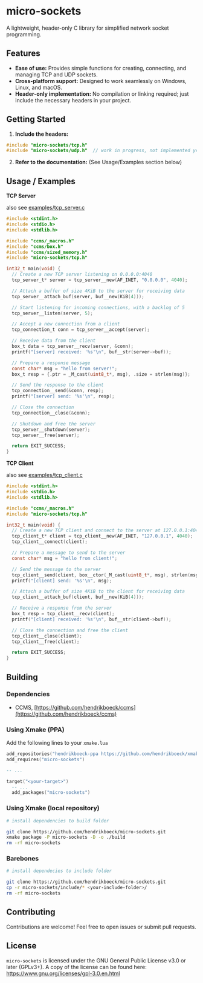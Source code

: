 # micro-sockets

A lightweight, header-only C library for simplified network socket programming.

## Features

- **Ease of use:** Provides simple functions for creating, connecting, and managing TCP and UDP sockets.
- **Cross-platform support:** Designed to work seamlessly on Windows, Linux, and macOS.
- **Header-only implementation:** No compilation or linking required; just include the necessary headers in your project.

## Getting Started

1. **Include the headers:**

```c
#include "micro-sockets/tcp.h"
#include "micro-sockets/udp.h"  // work in progress, not implemented yet
```

2. **Refer to the documentation:** (See Usage/Examples section below)

## Usage / Examples

**TCP Server**

also see [examples/tcp_server.c](./examples/tcp_server.c)

```c
#include <stdint.h>
#include <stdio.h>
#include <stdlib.h>

#include "ccms/_macros.h"
#include "ccms/box.h"
#include "ccms/sized_memory.h"
#include "micro-sockets/tcp.h"

int32_t main(void) {
  // Create a new TCP server listening on 0.0.0.0:4040
  tcp_server_t* server = tcp_server__new(AF_INET, "0.0.0.0", 4040);

  // Attach a buffer of size 4KiB to the server for receiving data
  tcp_server__attach_buf(server, buf__new(KiB(4)));

  // Start listening for incoming connections, with a backlog of 5
  tcp_server__listen(server, 5);

  // Accept a new connection from a client
  tcp_connection_t conn = tcp_server__accept(server);

  // Receive data from the client
  box_t data = tcp_server__recv(server, &conn);
  printf("[server] received: '%s'\n", buf__str(server->buf));

  // Prepare a response message
  const char* msg = "hello from server!";
  box_t resp = {.ptr = _M_cast(uint8_t*, msg), .size = strlen(msg)};

  // Send the response to the client
  tcp_connection__send(&conn, resp);
  printf("[server] send: '%s'\n", resp);

  // Close the connection
  tcp_connection__close(&conn);

  // Shutdown and free the server
  tcp_server__shutdown(server);
  tcp_server__free(server);

  return EXIT_SUCCESS;
}
```

**TCP Client**

also see [examples/tcp_client.c](./examples/tcp_client.c)

```c
#include <stdint.h>
#include <stdio.h>
#include <stdlib.h>

#include "ccms/_macros.h"
#include "micro-sockets/tcp.h"

int32_t main(void) {
  // Create a new TCP client and connect to the server at 127.0.0.1:4040
  tcp_client_t* client = tcp_client__new(AF_INET, "127.0.0.1", 4040);
  tcp_client__connect(client);

  // Prepare a message to send to the server
  const char* msg = "hello from client!";

  // Send the message to the server
  tcp_client__send(client, box__ctor(_M_cast(uint8_t*, msg), strlen(msg)));
  printf("[client] send: '%s'\n", msg);

  // Attach a buffer of size 4KiB to the client for receiving data
  tcp_client__attach_buf(client, buf__new(KiB(4)));

  // Receive a response from the server
  box_t resp = tcp_client__recv(client);
  printf("[client] received: '%s'\n", buf__str(client->buf));

  // Close the connection and free the client
  tcp_client__close(client);
  tcp_client__free(client);

  return EXIT_SUCCESS;
}
```

## Building

### Dependencies

- CCMS, [https://github.com/hendrikboeck/ccms](https://github.com/hendrikboeck/ccms)

### Using Xmake (PPA)

Add the following lines to your `xmake.lua`

```lua
add_repositories("hendrikboeck-ppa https://github.com/hendrikboeck/xmake-ppa.git main")
add_requires("micro-sockets")

-- ...

target("<your-target>")
  -- ...
  add_packages("micro-sockets")
```

### Using Xmake (local repository)

```sh
# install dependencies to build folder

git clone https://github.com/hendrikboeck/micro-sockets.git
xmake package -P micro-sockets -D -o ./build
rm -rf micro-sockets
```

### Barebones

```sh
# install dependecies to include folder

git clone https://github.com/hendrikboeck/micro-sockets.git
cp -r micro-sockets/include/* <your-include-folder>/
rm -rf micro-sockets
```

## Contributing

Contributions are welcome! Feel free to open issues or submit pull requests.

## License

`micro-sockets` is licensed under the GNU General Public License v3.0 or later (GPLv3+). A copy of the license can be found here: https://www.gnu.org/licenses/gpl-3.0.en.html
